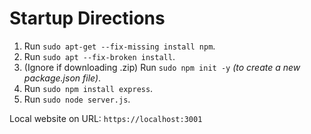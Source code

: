# Startup Directions

1. Run `sudo apt-get --fix-missing install npm`.
2. Run `sudo apt --fix-broken install`.
3. (Ignore if downloading .zip) Run `sudo npm init -y` *(to create a new package.json file)*.
4. Run `sudo npm install express`.
5. Run `sudo node server.js`.

Local website on URL: `https://localhost:3001`
